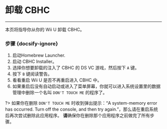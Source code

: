 # 卸载 CBHC
---
本页将指导你从你的 Wii U 卸载 CBHC。

### 步骤 {docsify-ignore}

1. 启动Homebrew Launcher.
1. 启动 CBHC Installer。
1. 选择你想要卸载的注入了 CBHC 的 DS VC 游戏，然后按下 `A` 键。
1. 按下 `B` 键阅读警告。
1. 看看重启 Wii U 是否不再重启进入 CBHC 中。
1. 如果重启后没有自动启动或进入了菜单屏幕，你就可以进入系统设置里的数据管理中删除一个名叫 `DON'T TOUCH ME` 的程序了。

?> 如果你在删除 `DON'T TOUCH ME` 时收到弹出提示：“A system-memory error has occurred. Turn off the console, and then try again.”，那么请在重启系统后再次尝试删除此应用程序。 **请**确保你在删除那个应用程序之前做完了所有步骤。